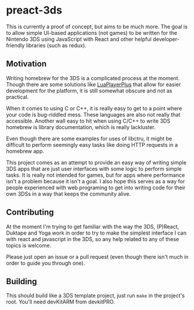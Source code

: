 # preact-3ds

This is currently a proof of concept, but aims to be much more. The goal is to
allow simple UI-based applications (not games) to be written for the Nintendo
3DS using JavaScript with React and other helpful developer-friendly libraries
(such as redux).

## Motivation

Writing homebrew for the 3DS is a complicated process at the moment. Though
there are some solutions like [LuaPlayerPlus](https://github.com/Rinnegatamante/lpp-3ds)
that allow for easier development for the platform, it is still somewhat obscure
and not as practical.

When it comes to using C or C++, it is really easy to get to a point where your
code is bug-riddled mess. These languages are also not really that accessible.
Another wall easy to hit when using C/C++ to write 3DS homebrew is library
documentation, which is really lackluster.

Even though there are some examples for uses of libctru, it might be difficult
to perform seemingly easy tasks like doing HTTP requests in a homebrew app.

This project comes as an attempt to provide an easy way of writing simple 3DS
apps that are just user interfaces with some logic to perform simple tasks. It
is really not intended for games, but for apps where performance isn't a problem
because it isn't a goal. I also hope this serves as a way for people experienced
with web programing to get into writing code for their own 3DSs in a way that
keeps the community alive.

## Contributing

At the moment I'm trying to get familiar with the way the 3DS, (P)React, Duktape
and Yoga work in order to try to make the simplest interface I can with react
and javascript in the 3DS, so any help related to any of these topics is welcome.

Please just open an issue or a pull request (even though there isn't much in
order to guide you through one).

## Building

This should build like a 3DS template project, just run `make` in the project's
root. You'll need devKitARM from devkitPRO.



